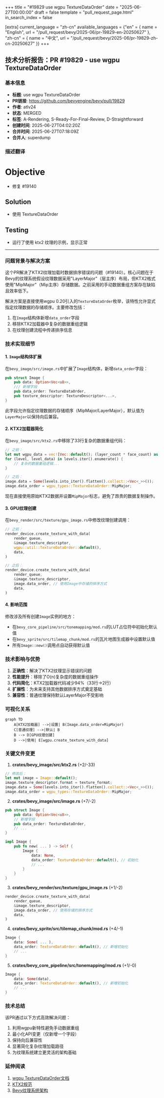 +++
title = "#19829 use wgpu TextureDataOrder"
date = "2025-06-27T00:00:00"
draft = false
template = "pull_request_page.html"
in_search_index = false

[extra]
current_language = "zh-cn"
available_languages = {"en" = { name = "English", url = "/pull_request/bevy/2025-06/pr-19829-en-20250627" }, "zh-cn" = { name = "中文", url = "/pull_request/bevy/2025-06/pr-19829-zh-cn-20250627" }}
+++

## 技术分析报告：PR #19829 - use wgpu TextureDataOrder

### 基本信息
- **标题**: use wgpu TextureDataOrder
- **PR链接**: https://github.com/bevyengine/bevy/pull/19829
- **作者**: atlv24
- **状态**: MERGED
- **标签**: A-Rendering, S-Ready-For-Final-Review, D-Straightforward
- **创建时间**: 2025-06-27T04:02:20Z
- **合并时间**: 2025-06-27T07:18:09Z
- **合并人**: superdump

### 描述翻译
# Objective

- 修复 #19140

## Solution

- 使用 TextureDataOrder

## Testing

- 运行了使用 ktx2 纹理的示例，显示正常

---

### 问题背景与解决方案
这个PR解决了KTX2纹理加载时数据排序错误的问题（#19140）。核心问题在于Bevy的纹理系统假设纹理数据采用"LayerMajor"（层主序）布局，但KTX2格式使用"MipMajor"（Mip主序）存储数据。之前采用的手动数据重组方案存在缺陷且效率低下。

解决方案是直接使用wgpu 0.20引入的`TextureDataOrder`枚举，该特性允许显式指定纹理数据的存储顺序。主要修改包括：
1. 在`Image`结构体新增`data_order`字段
2. 移除KTX2加载器中复杂的数据重组逻辑
3. 在纹理创建流程中传递排序信息

### 技术实现细节
#### 1. `Image`结构体扩展
在`bevy_image/src/image.rs`中扩展了`Image`结构体，新增`data_order`字段：

```rust
pub struct Image {
    pub data: Option<Vec<u8>>,
    /// 新增字段
    pub data_order: TextureDataOrder,
    pub texture_descriptor: TextureDescriptor<...>,
}
```
此字段允许指定纹理数据的存储顺序（MipMajor/LayerMajor），默认值为`LayerMajor`以保持向后兼容。

#### 2. KTX2加载器简化
在`bevy_image/src/ktx2.rs`中移除了33行复杂的数据重组代码：

```rust
// 之前：
let mut wgpu_data = vec![Vec::default(); (layer_count * face_count) as usize];
for (level, level_data) in levels.iter().enumerate() {
    // 复杂的数据重组逻辑...
}

// 之后：
image.data = Some(levels.into_iter().flatten().collect::<Vec<_>>());
image.data_order = wgpu_types::TextureDataOrder::MipMajor;
```
现在直接使用原始KTX2数据并设置`MipMajor`标志，避免了昂贵的数据复制操作。

#### 3. GPU纹理创建
在`bevy_render/src/texture/gpu_image.rs`中修改纹理创建调用：

```rust
// 之前：
render_device.create_texture_with_data(
    render_queue,
    &image.texture_descriptor,
    wgpu::util::TextureDataOrder::default(),
    data,
)

// 之后：
render_device.create_texture_with_data(
    render_queue,
    &image.texture_descriptor,
    image.data_order, // 使用Image中存储的排序方式
    data,
)
```

#### 4. 影响范围
修改涉及所有创建`Image`实例的地方：
- 在`bevy_core_pipeline/src/tonemapping/mod.rs`的LUT占位符中初始化默认值
- 在`bevy_sprite/src/tilemap_chunk/mod.rs`的瓦片地图生成器中设置默认值
- 所有`Image::new()`调用点自动获得默认值

### 技术影响与优势
1. **正确性**：解决了KTX2纹理显示错误的问题
2. **性能提升**：移除了O(n)复杂度的数据重组操作
3. **代码简化**：KTX2加载器代码减少94%（33行→2行）
4. **扩展性**：为未来支持其他数据排序方式奠定基础
5. **兼容性**：普通纹理保持默认LayerMajor不受影响

### 可视化关系
```mermaid
graph TD
    A[KTX2加载器] -->|设置| B(Image.data_order=MipMajor)
    C[普通纹理] -->|默认| B
    B --> D[GPU纹理创建]
    D -->|使用| E[wgpu.create_texture_with_data]
```

### 关键文件变更
1. **crates/bevy_image/src/ktx2.rs** (+2/-33)
```rust
// 修改后：
let mut image = Image::default();
image.texture_descriptor.format = texture_format;
image.data = Some(levels.into_iter().flatten().collect::<Vec<_>>());
image.data_order = wgpu_types::TextureDataOrder::MipMajor;
```

2. **crates/bevy_image/src/image.rs** (+7/-2)
```rust
pub struct Image {
    pub data: Option<Vec<u8>>,
    // 新增字段
    pub data_order: TextureDataOrder,
    // ...
}

impl Image {
    pub fn new( ... ) -> Self {
        Image {
            data: None,
            data_order: TextureDataOrder::default(), // 初始化
            // ...
        }
    }
}
```

3. **crates/bevy_render/src/texture/gpu_image.rs** (+1/-2)
```rust
render_device.create_texture_with_data(
    render_queue,
    &image.texture_descriptor,
    image.data_order, // 使用存储的排序方式
    data,
)
```

4. **crates/bevy_sprite/src/tilemap_chunk/mod.rs** (+4/-1)
```rust
Image {
    data: Some( ... ),
    data_order: TextureDataOrder::default(), // 新增初始化
    // ...
}
```

5. **crates/bevy_core_pipeline/src/tonemapping/mod.rs** (+1/-0)
```rust
Image {
    data: Some(data),
    data_order: TextureDataOrder::default(), // 新增初始化
    // ...
}
```

### 技术总结
该PR通过以下方式高效解决问题：
1. 利用wgpu新特性避免手动数据重组
2. 最小化API变更（仅新增一个字段）
3. 保持向后兼容性
4. 显著简化复杂纹理加载路径
5. 为纹理系统建立更灵活的架构基础

### 延伸阅读
1. [wgpu TextureDataOrder文档](https://docs.rs/wgpu/latest/wgpu/util/enum.TextureDataOrder.html)
2. [KTX2规范](https://github.khronos.org/KTX-Specification/)
3. [Bevy纹理系统架构](https://bevyengine.org/learn/book/next/assets/textures/)
